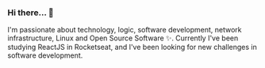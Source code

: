 ### Hi there... 👋
I'm passionate about technology, logic, software development, network infrastructure, Linux and Open Source Software ✨.
Currently I've been studying ReactJS in Rocketseat, and I've been looking for new challenges in software development.
